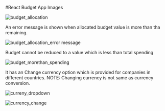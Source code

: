 #React Budget App Images

![budget_allocation](https://github.com/user-attachments/assets/20c475ae-48b0-42fd-be2e-add3600991d8)

An error message is shown when allocated budget value is more than tha remaining.

![budget_allocation_error message](https://github.com/user-attachments/assets/ef1d130f-33f3-4d88-a37c-2e45f9017d87)

Budget cannot be reduced to a value which is less than total spending

![budget_morethan_spending](https://github.com/user-attachments/assets/a8caf7c9-0229-42f1-a80c-62fb89116bf2)

It has an Change currency option which is provided for companies in different countries.
NOTE: Changing currency is not same as currency conversion.

![curreny_dropdown](https://github.com/user-attachments/assets/28c920e6-00a3-45f9-9d42-9f1c99d5cde5)

![currency_change](https://github.com/user-attachments/assets/fa47ace6-ba7d-49d9-a5c4-2edffb4435a0)
